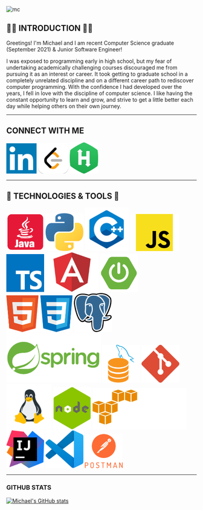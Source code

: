 ![mc](https://user-images.githubusercontent.com/82725351/149857467-04122b94-d7e3-4168-8f24-42361e6626eb.png)
## :man_technologist: INTRODUCTION :man_technologist:
Greetings! I'm Michael and I am recent Computer Science graduate (September 2021) & Junior Software Engineer!

I was exposed to programming early in high school, but my fear of undertaking academically challenging courses discouraged me from pursuing it as an interest or career. It took getting to graduate school in a completely unrelated discipline and on a different career path to rediscover computer programming. With the confidence I had developed over the years, I fell in love with the discipline of computer science. I like having the constant opportunity to learn and grow, and strive to get a little better each day while helping others on their own journey.

---

## CONNECT WITH ME
<a href="https://www.linkedin.com/in/m-croghan/" target="_blank"><img src="img/li.png" width="80"></a>
<a href="https://www.hackerrank.com/mcrog_7" target="_blank"><img src="img/lc.png" width="80"></a>
<a href="https://leetcode.com/M-Croghan/" target="_blank"><img src="img/hr.png" width="75"></a>

---

## :toolbox: TECHNOLOGIES & TOOLS :toolbox:
<img src="img/java_red.png" width="100"> <img src="img/py.png" width="100"> <img src="img/c.png" width="115"> <img src="img/js.png" width="130"> <img src="img/ts.png" width="100"> <img src="img/angular.png" width="140"> <img src="img/sboot.png" width="100">  <img src="img/html-css.png" width="175">  <img src="img/pg.png" width="100"> <img src="img/springfull.png" width="250">  <img src="img/mysql.png" width="100">  <img src="img/git.png" width="100"> <img src="img/linux.png" width="120">  <img src="img/node.png" width="100"> <img src="img/aws1.png" width="250"> <img src="img/intellij.png" width="100"> <img src="img/vs.png" width="100"> 
<img src="img/post.png" width="100"> 

---

### GITHUB STATS
[![Michael's GitHub stats](https://github-readme-stats.vercel.app/api?username=M-Croghan&theme=radical)](https://github.com/anuraghazra/github-readme-stats)
<!--
**M-Croghan/m-croghan** is a ✨ _special_ ✨ repository because its `README.md` (this file) appears on your GitHub profile.

Here are some ideas to get you started:

- 🔭 I’m currently working on ...
- 🌱 I’m currently learning ...
- 👯 I’m looking to collaborate on ...
- 🤔 I’m looking for help with ...
- 💬 Ask me about ...
- 📫 How to reach me: ...
- 😄 Pronouns: ...
- ⚡ Fun fact: ...
-->
